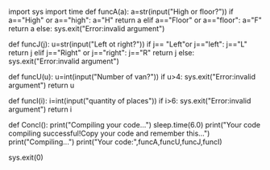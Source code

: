 import sys
import time 
def funcA(a):
	a=str(input("High or floor?"))
	if a=="High" or a=="high":
		a="H"
		return a
	elif a=="Floor" or a=="floor":
		a="F"
		return a 
	else:
		sys.exit("Error:invalid argument")


def funcJ(j):
	u=str(input("Left ot right?"))
	if j== "Left"or j=="left":
		j=="L"
		return j
	elif j=="Right" or j=="right":
		j=="R"
		return j
	else:
		sys.exit("Error:invalid argument")


def funcU(u):
	u=int(input("Number of van?"))
	if u>4:
		sys.exit("Error:invalid argument")
	return u


def funcI(i):
	i=int(input("quantity of places"))
	if i>6:
		sys.exit("Error:invalid argument")
	return i

def Concl():
	print("Compiling your code...")
	sleep.time(6.0)
	print("Your code compiling successful!Copy your code and remember this...")
	print("Compiling...")
	print("Your code:",funcA,funcU,funcJ,funcI)
  
sys.exit(0)
